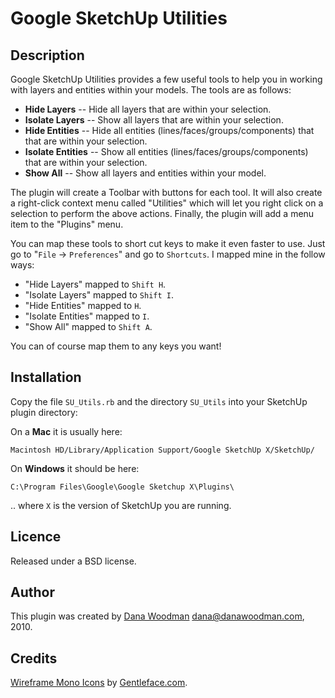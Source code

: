 # Google SketchUp Utilities

## Description

Google SketchUp Utilities provides a few useful tools to help you in working with layers and entities within your models. The tools are as follows:

* **Hide Layers** -- Hide all layers that are within your selection.
* **Isolate Layers** -- Show all layers that are within your selection.
* **Hide Entities** -- Hide all entities (lines/faces/groups/components) that that are within your selection.
* **Isolate Entities** -- Show all entities (lines/faces/groups/components) that are within your selection.
* **Show All** -- Show all layers and entities within your model.

The plugin will create a Toolbar with buttons for each tool. It will also create a right-click context menu called "Utilities" which will let you right click on a selection to perform the above actions. Finally, the plugin will add a menu item to the "Plugins" menu.

You can map these tools to short cut keys to make it even faster to use. Just go to "`File` -> `Preferences`" and go to `Shortcuts`. I mapped mine in the follow ways:

* "Hide Layers" mapped to `Shift H`.
* "Isolate Layers" mapped to `Shift I`.
* "Hide Entities" mapped to `H`.
* "Isolate Entities" mapped to `I`.
* "Show All" mapped to `Shift A`.

You can of course map them to any keys you want!

## Installation

Copy the file `SU_Utils.rb` and the directory `SU_Utils` into your SketchUp plugin directory:

On a **Mac** it is usually here:

    Macintosh HD/Library/Application Support/Google SketchUp X/SketchUp/

On **Windows** it should be here:

    C:\Program Files\Google\Google Sketchup X\Plugins\

.. where `X` is the version of SketchUp you are running.

## Licence

Released under a BSD license.

## Author

This plugin was created by [Dana Woodman](http://www.danawoodman.com) <dana@danawoodman.com>, 2010.

## Credits

[Wireframe Mono Icons](http://www.iconfinder.com/search/?q=iconset%3Acc_mono_icon_set) by [Gentleface.com](http://www.gentleface.com/).